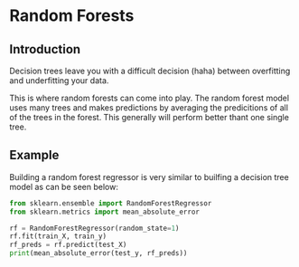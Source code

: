 # Random Forests

## Introduction

Decision trees leave you with a difficult decision (haha) between overfitting and underfitting your data.

This is where random forests can come into play. The random forest model uses many trees and makes predictions by averaging the predicitions of all of the trees in the forest. This generally will perform better thant one single tree.

## Example

Building a random forest regressor is very similar to builfing a decision tree model as can be seen below:

```python
from sklearn.ensemble import RandomForestRegressor
from sklearn.metrics import mean_absolute_error

rf = RandomForestRegressor(random_state=1)
rf.fit(train_X, train_y)
rf_preds = rf.predict(test_X)
print(mean_absolute_error(test_y, rf_preds))

```